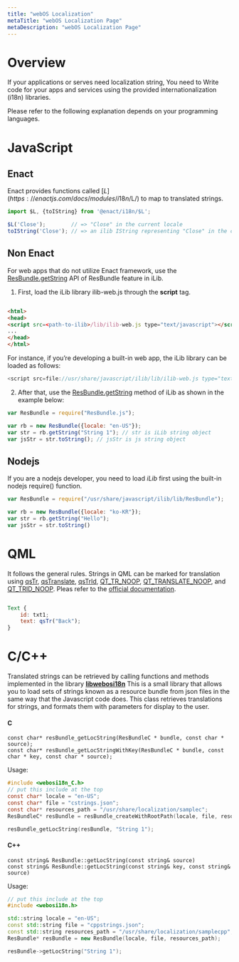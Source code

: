 ```yaml
---
title: "webOS Localization"
metaTitle: "webOS Localization Page"
metaDescription: "webOS Localization Page"
---
```


Overview
=============


If your applications or serves need localization string,
You need to Write code for your apps and services using the provided internationalization (i18n) libraries. 

Please refer to the following explanation depends on your programming languages.


JavaScript
=============

Enact
-------------

Enact provides functions called [$L](https://enactjs.com/docs/modules/i18n/$L/) to map to translated strings.


```javascript
import $L, {toIString} from '@enact/i18n/$L';

$L('Close');        // => "Close" in the current locale
toIString('Close'); // => an ilib IString representing "Close" in the current locale
```

Non Enact
-------------

For web apps that do not utilize Enact framework, use the  [ResBundle.getString](https://ilib-js.github.io/iLib/docs/api/jsdoc/symbols/ResBundle.html#getString) API of ResBundle feature in iLib.


1. First, load the iLib library ilib-web.js through the  __script__ tag.

```HTML

<html>
<head>
<script src=<path-to-ilib>/lib/ilib-web.js type="text/javascript"></script>
...
</head>
</html>
```
For instance, if you’re developing a built-in web app, the iLib library can be loaded as follows:

```javascript
<script src=file://usr/share/javascript/ilib/lib/ilib-web.js type="text/javascript"></script>
```

2. After that, use the [ResBundle.getString](https://ilib-js.github.io/iLib/docs/api/jsdoc/symbols/ResBundle.html#getString) method of iLib as shown in the example below:

```javascript
var ResBundle = require("ResBundle.js");

var rb = new ResBundle({locale: "en-US"});
var str = rb.getString("String 1"); // str is iLib string object
var jsStr = str.toString(); // jsStr is js string object
```


Nodejs
-------------

If you are a nodejs developer, you need to load _iLib_ first using the built-in nodejs require() function.

```javascript
var ResBundle = require("/usr/share/javascript/ilib/lib/ResBundle");
```

```javascript
var rb = new ResBundle({locale: "ko-KR"});
var str = rb.getString("Hello");
var jsStr = str.toString()
```

QML
=============

It follows the general rules.
Strings in QML can be marked for translation using [qsTr](https://doc.qt.io/qt-5/qml-qtqml-qt.html#qsTr-method), [qsTranslate](https://doc.qt.io/qt-5/qml-qtqml-qt.html#qsTranslate-method), [qsTrId](https://doc.qt.io/qt-5/qml-qtqml-qt.html#qsTrId-method), [QT_TR_NOOP](https://doc.qt.io/qt-5/qml-qtqml-qt.html#qsTrIdNoOp-method), [QT_TRANSLATE_NOOP](https://doc.qt.io/qt-5/qml-qtqml-qt.html#qsTranslateNoOp-method), and [QT_TRID_NOOP](https://doc.qt.io/qt-5/qtglobal.html#QT_TRID_NOOP). Pleas refer to the [official documentation](https://doc.qt.io/qt-5/qtquick-internationalization.html).

```qml

Text {
    id: txt1;
    text: qsTr("Back");
}

```


C/C++
=============
Translated strings can be retrieved by calling functions and methods implemented in the library [__libwebosi18n__](https://github.com/webosose/libwebosi18n)
This is a small library that allows you to load sets of strings known as a resource bundle from json files
in the same way that the Javascript code does. This class retrieves translations
for strings, and formats them with parameters for display to the user.

#### C

```
const char* resBundle_getLocString(ResBundleC * bundle, const char * source);
const char* resBundle_getLocStringWithKey(ResBundleC * bundle, const char * key, const char * source);
```
Usage:
```c
#include <webosi18n_C.h>
// put this include at the top
const char* locale = "en-US";
const char* file = "cstrings.json";
const char* resources_path = "/usr/share/localization/samplec";
ResBundleC* resBundle = resBundle_createWithRootPath(locale, file, resources_path);

resBundle_getLocString(resBundle, "String 1");

```

#### C++

```
const string& ResBundle::getLocString(const string& source)
const string& ResBundle::getLocString(const string& key, const string& source)
```

Usage:
```cpp
// put this include at the top
#include <webosi18n.h>

std::string locale = "en-US";
const std::string file = "cppstrings.json";
const std::string resources_path = "/usr/share/localization/samplecpp";
ResBundle* resBundle = new ResBundle(locale, file, resources_path);

resBundle->getLocString("String 1");

```